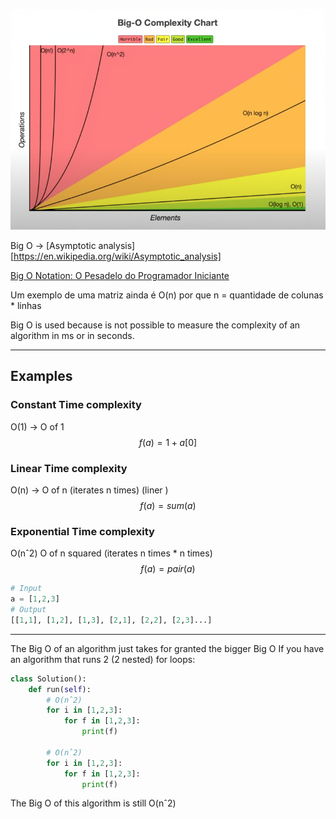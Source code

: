 ![alt text](big_o.png)

Big O -> [Asymptotic analysis][https://en.wikipedia.org/wiki/Asymptotic_analysis]

[Big O Notation: O Pesadelo do Programador Iniciante](https://www.youtube.com/watch?v=GLKDo13920k&ab_channel=LucasMontano)

Um exemplo de uma matriz ainda é O(n) por que n = quantidade de colunas \* linhas

Big O is used because is not possible to measure the complexity of an algorithm in ms or in seconds.

---
## Examples
### **Constant Time complexity**
O(1) -> O of 1 
$$
f(a) = 1 + a[0]
$$
### **Linear Time complexity**
O(n) -> O of n (iterates n times) (liner )
$$
f(a) = sum(a)
$$
### **Exponential Time complexity**
O(nˆ2) O of n squared (iterates n times * n times)
$$
f(a) = pair(a)
$$
```python
# Input
a = [1,2,3]
# Output
[[1,1], [1,2], [1,3], [2,1], [2,2], [2,3]...]
```
---
The Big O of an algorithm just takes for granted the bigger Big O
If you have an algorithm that runs 2 (2 nested) for loops:
```python
class Solution():
	def run(self):
		# O(nˆ2)
		for i in [1,2,3]:
			for f in [1,2,3]:
				print(f)
		
		# O(nˆ2)
		for i in [1,2,3]:
			for f in [1,2,3]:
				print(f)
```
The Big O of this algorithm is still O(nˆ2)